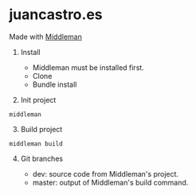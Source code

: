 # juancastro.es

Made with [Middleman](https://middlemanapp.com/)

1. Install

    * Middleman must be installed first.
    * Clone
    * Bundle install

2. Init project

```
middleman
```

3. Build project

```
middleman build
```

4. Git branches

    * dev: source code from Middleman's project.
    * master: output of Middleman's build command.